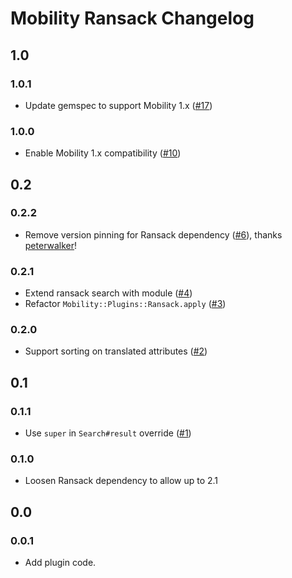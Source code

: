 # Mobility Ransack Changelog

## 1.0

### 1.0.1
- Update gemspec to support Mobility 1.x
  ([#17](https://github.com/shioyama/mobility-ransack/pull/17))

### 1.0.0
- Enable Mobility 1.x compatibility
  ([#10](https://github.com/shioyama/mobility-ransack/pull/10))

## 0.2

### 0.2.2
- Remove version pinning for Ransack dependency
  ([#6](https://github.com/shioyama/mobility-ransack/pull/6)), thanks
  [peterwalker](https://github.com/petewalker)!

### 0.2.1
- Extend ransack search with module
  ([#4](https://github.com/shioyama/mobility-ransack/pull/4))
- Refactor `Mobility::Plugins::Ransack.apply`
  ([#3](https://github.com/shioyama/mobility-ransack/pull/3))

### 0.2.0

- Support sorting on translated attributes
  ([#2](https://github.com/shioyama/mobility-ransack/pull/2))

## 0.1

### 0.1.1
- Use `super` in `Search#result` override
  ([#1](https://github.com/shioyama/mobility-ransack/pull/1))

### 0.1.0
- Loosen Ransack dependency to allow up to 2.1

## 0.0

### 0.0.1
- Add plugin code.
